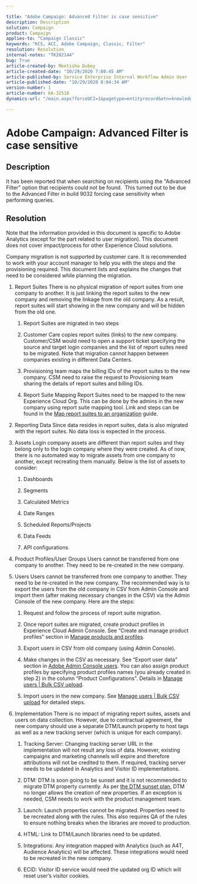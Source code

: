 ```yaml
---

title: "Adobe Campaign: Advanced Filter is case sensitive"  
description: Description  
solution: Campaign  
product: Campaign  
applies-to: "Campaign Classic"  
keywords: "KCS, ACC, Adobe Campaign, Classic, Filter"  
resolution: Resolution  
internal-notes: "TK202144"  
bug: True  
article-created-by: Meetisha Dubey  
article-created-date: "10/29/2020 7:08:45 AM"  
article-published-by: Service Enterprise Internal Workflow Admin User  
article-published-date: "10/29/2020 8:04:34 AM"  
version-number: 1  
article-number: KA-32510  
dynamics-url: "/main.aspx?forceUCI=1&pagetype=entityrecord&etn=knowledgearticle&id=a96e2e7d-b519-eb11-a812-0022480698e2"

---
```


# Adobe Campaign: Advanced Filter is case sensitive

## Description

It has been reported that when searching on recipients using the "Advanced Filter" option that recipients could not be found.  This turned out to be due to the Advanced Filter in build 9032 forcing case sensitivity when performing queries.

## Resolution

Note that the information provided in this document is specific to Adobe Analytics (except for the part related to user migration). This document does not cover impact/process for other Experience Cloud solutions.



Company migration is not supported by customer care. It is recommended to work with your account manager to help you with the steps and the provisioning required. This document lists and explains the changes that need to be considered while planning the migration.

1.  Report Suites
 There is no physical migration of report suites from one company to another. It is just linking the report suites to the new company and removing the linkage from the old company. As a result, report suites will start showing in the new company and will be hidden from the old one.

    1.  Report Suites are migrated in two steps

    1.  Customer Care copies report suites (links) to the new company. Customer/CSM would need to open a support ticket specifying the source and target login companies and the list of report suites need to be migrated. Note that migration cannot happen between companies existing in different Data Centers.
   
    2.  Provisioning team maps the billing IDs of the report suites to the new company. CSM need to raise the request to Provisioning team sharing the details of report suites and billing IDs.
  
  
  
    2.  Report Suite Mapping
  Report Suites need to be mapped to the new Experience Cloud Org. This can be done by the admins in the new company using report suite mapping tool. Link and steps can be found in the [Map report suites to an organization](https://docs.adobe.com/content/help/en/core-services/interface/about-core-services/report-suite-mapping.html) guide.
 
 
 
2.  Reporting Data
 Since data resides in report suites, data is also migrated with the report suites. No data loss is expected in the process.
 
3.  Assets
 Login company assets are different than report suites and they belong only to the login company where they were created. As of now, there is no automated way to migrate assets from one company to another, except recreating them manually. Below is the list of assets to consider:
 

    1.  Dashboards
  
    2.  Segments
  
    3.  Calculated Metrics
  
    4.  Date Ranges
  
    5.  Scheduled Reports/Projects
  
    6.  Data Feeds
  
    7.  API configurations
 
 
 
4.  Product Profiles/User Groups
 Users cannot be transferred from one company to another. They need to be re-created in the new company.
 
5.  Users
 Users cannot be transferred from one company to another. They need to be re-created in the new company. The recommended way is to export the users from the old company in CSV from Admin Console and import them (after making necessary changes in the CSV) via the Admin Console of the new company. Here are the steps:
 

    1.  Request and follow the process of report suite migration.
  
    2.  Once report suites are migrated, create product profiles in Experience Cloud Admin Console. See “Create and manage product profiles” section in [Manage products and profiles](https://helpx.adobe.com/in/enterprise/using/manage-products-and-profiles.html).
  
    3.  Export users in CSV from old company (using Admin Console).
  
    4.  Make changes in the CSV as necessary. See “Export user data" section in [Adobe Admin Console users](https://helpx.adobe.com/in/enterprise/using/users.html). You can also assign product profiles by specifying product profiles names (you already created in step 2) in the column “Product Configurations". Details in [Manage users | Bulk CSV upload](https://helpx.adobe.com/in/enterprise/using/bulk-upload-users.html).
  
    5.  Import users in the new company. See [Manage users | Bulk CSV upload](https://helpx.adobe.com/in/enterprise/using/bulk-upload-users.html) for detailed steps.
 
 
 
6.  Implementation
 There is no impact of migrating report suites, assets and users on data collection. However, due to contractual agreement, the new company should use a separate DTM/Launch property to host tags as well as a new tracking server (which is unique for each company).
 

    1.  Tracking Server: Changing tracking server URL in the implementation will not result any loss of data. However, existing campaigns and marketing channels will expire and therefore attributions will not be credited to them. If required, tracking server needs to be updated in Analytics and Visitor ID implementations.
  
    2.  DTM: DTM is soon going to be sunset and it is not recommended to migrate DTM property currently. As per [the DTM sunset plan](https://medium.com/launch-by-adobe/dtm-plans-for-a-sunset-3c6aab003a6f), DTM no longer allows the creation of new properties. If an exception is needed, CSM needs to work with the product management team.
  
    3.  Launch: Launch properties cannot be migrated. Properties need to be recreated along with the rules. This also requires QA of the rules to ensure nothing breaks when the libraries are moved to production.
  
    4.  HTML: Link to DTM/Launch libraries need to be updated.
  
    5.  Integrations: Any integration mapped with Analytics (such as A4T, Audience Analytics) will be affected. These integrations would need to be recreated in the new company.
  
    6.  ECID: Visitor ID service would need the updated org ID which will reset user’s visitor cookies.
 
 

